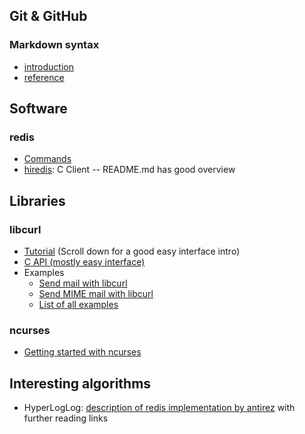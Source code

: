 ## Git & GitHub

### Markdown syntax
* [introduction](https://guides.github.com/features/mastering-markdown/)
* [reference](https://help.github.com/en/articles/basic-writing-and-formatting-syntax)

## Software

### redis
* [Commands](https://redis.io/commands)
* [hiredis](https://github.com/redis/hiredis): C Client -- README.md has good overview

## Libraries

### libcurl
* [Tutorial](https://curl.haxx.se/libcurl/c/libcurl-tutorial.html) (Scroll down for a good easy interface intro)
* [C API (mostly easy interface)](https://curl.haxx.se/libcurl/c/)
* Examples
  * [Send mail with libcurl](https://curl.haxx.se/libcurl/c/smtp-mail.html)
  * [Send MIME mail with libcurl](https://curl.haxx.se/libcurl/c/smtp-mime.html)
  * [List of all examples](https://curl.haxx.se/libcurl/c/example.html)

### ncurses
* [Getting started with ncurses](https://www.linuxjournal.com/content/getting-started-ncurses)



## Interesting algorithms

* HyperLogLog: [description of redis implementation by antirez](http://antirez.com/news/75) with further reading links
